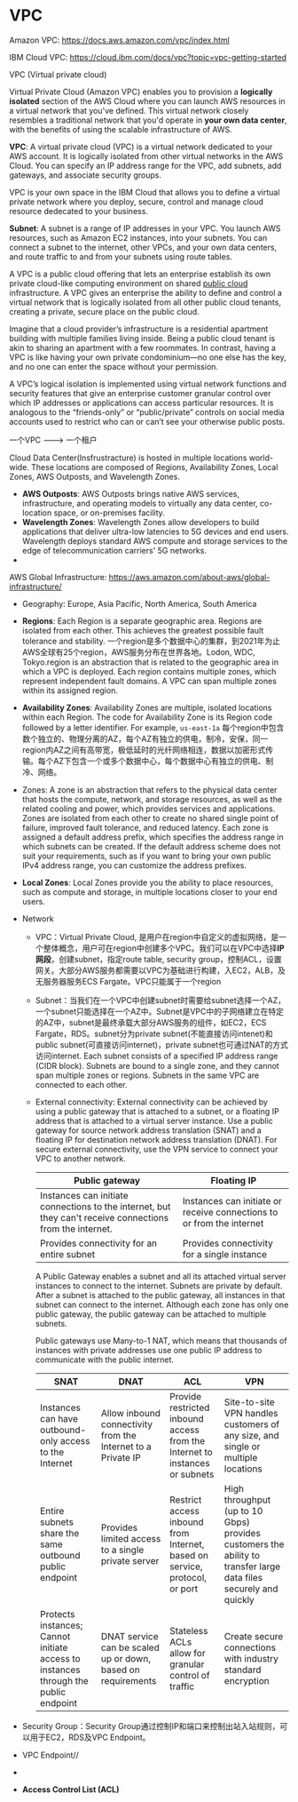 

# VPC

Amazon VPC: https://docs.aws.amazon.com/vpc/index.html

IBM Cloud VPC: https://cloud.ibm.com/docs/vpc?topic=vpc-getting-started

VPC (Virtual private cloud)

Virtual Private Cloud (Amazon VPC) enables you to provision a **logically isolated** section of the AWS Cloud where you can launch AWS resources in a virtual network that you've defined. This virtual network closely resembles a traditional network that you'd operate in **your own data center**, with the benefits of using the scalable infrastructure of AWS.

**VPC**: A virtual private cloud (VPC) is a virtual network dedicated to your AWS account. It is logically isolated from other virtual networks in the AWS Cloud. You can specify an IP address range for the VPC, add subnets, add gateways, and associate security groups.

VPC is your own space in the IBM Cloud that allows you to define a virtual private network where you deploy, secure, control and manage cloud resource dedecated to your business.

**Subnet**: A subnet is a range of IP addresses in your VPC. You launch AWS resources, such as Amazon EC2 instances, into your subnets. You can connect a subnet to the internet, other VPCs, and your own data centers, and route traffic to and from your subnets using route tables.

A VPC is a public cloud offering that lets an enterprise establish its own private cloud-like computing environment on shared [public cloud](https://www.ibm.com/cloud/public) infrastructure. A VPC gives an enterprise the ability to define and control a virtual network that is logically isolated from all other public cloud tenants, creating a private, secure place on the public cloud.

Imagine that a cloud provider’s infrastructure is a residential apartment building with multiple families living inside. Being a public cloud tenant is akin to sharing an apartment with a few roommates. In contrast, having a VPC is like having your own private condominium—no one else has the key, and no one can enter the space without your permission.

A VPC’s logical isolation is implemented using virtual network functions and security features that give an enterprise customer granular control over which IP addresses or applications can access particular resources. It is analogous to the “friends-only” or “public/private” controls on social media accounts used to restrict who can or can’t see your otherwise public posts.

一个VPC ---> 一个租户

Cloud Data Center(Insfrustracture) is hosted in multiple locations world-wide. These locations are composed of Regions, Availability Zones, Local Zones, AWS Outposts, and Wavelength Zones. 

- **AWS Outposts**: AWS Outposts brings native AWS services, infrastructure, and operating models to virtually any data center, co-location space, or on-premises facility.
- **Wavelength Zones**: Wavelength Zones allow developers to build applications that deliver ultra-low latencies to 5G devices and end users. Wavelength deploys standard AWS compute and storage services to the edge of telecommunication carriers' 5G networks.
- 



AWS Global Infrastructure: https://aws.amazon.com/about-aws/global-infrastructure/

* Geography: Europe, Asia Pacific, North America, South America

* **Regions**: Each Region is a separate geographic area. Regions are isolated from each other. This achieves the greatest possible fault tolerance and stability. 一个region是多个数据中心的集群，到2021年为止AWS全球有25个region，AWS服务分布在世界各地。Lodon, WDC, Tokyo.region is an abstraction that is related to the geographic area in which a VPC is deployed. Each region contains multiple zones, which represent independent fault domains. A VPC can span multiple zones within its assigned region.

* **Availability Zones**: Availability Zones are multiple, isolated locations within each Region. The code for Availability Zone is its Region code followed by a letter identifier. For example, `us-east-1a` 每个region中包含数个独立的、物理分离的AZ，每个AZ有独立的供电，制冷，安保，同一region内AZ之间有高带宽，极低延时的光纤网络相连，数据以加密形式传输。每个AZ下包含一个或多个数据中心，每个数据中心有独立的供电、制冷、网络。

* Zones: A zone is an abstraction that refers to the physical data center that hosts the compute, network, and storage resources, as well as the related cooling and power, which provides services and applications. Zones are isolated from each other to create no shared single point of failure, improved fault tolerance, and reduced latency. Each zone is assigned a default address prefix, which specifies the address range in which subnets can be created. If the default address scheme does not suit your requirements, such as if you want to bring your own public IPv4 address range, you can customize the address prefixes.

* **Local Zones**: Local Zones provide you the ability to place resources, such as compute and storage, in multiple locations closer to your end users.

* Network

  * VPC：Virtual Private Cloud, 是用户在region中自定义的虚拟网络，是一个整体概念，用户可在region中创建多个VPC。我们可以在VPC中选择**IP网段**，创建subnet，指定route table, security group，控制ACL，设置网关。大部分AWS服务都需要以VPC为基础进行构建，入EC2，ALB，及无服务器服务ECS Fargate。VPC只能属于一个region

  * Subnet：当我们在一个VPC中创建subnet时需要给subnet选择一个AZ，一个subnet只能选择在一个AZ中。Subnet是VPC中的子网络建立在特定的AZ中，subnet是最终承载大部分AWS服务的组件，如EC2，ECS Fargate，RDS。subnet分为private subnet(不能直接访问intenet)和public subnet(可直接访问internet)，private subnet也可通过NAT的方式访问internet. Each subnet consists of a specified IP address range (CIDR block). Subnets are bound to a single zone, and they cannot span multiple zones or regions. Subnets in the same VPC are connected to each other.

  * External connectivity: External connectivity can be achieved by using a public gateway that is attached to a subnet, or a floating IP address that is attached to a virtual server instance. Use a public gateway for source network address translation (SNAT) and a floating IP for destination network address translation (DNAT). For secure external connectivity, use the VPN service to connect your VPC to another network. 

    | Public gateway                                               | Floating IP                                                  |
    | ------------------------------------------------------------ | ------------------------------------------------------------ |
    | Instances can initiate connections to the internet, but they can't receive connections from the internet. | Instances can initiate or receive connections to or from the internet |
    | Provides connectivity for an entire subnet                   | Provides connectivity for a single instance                  |
    
    A Public Gateway enables a subnet and all its attached virtual server instances to connect to the internet. Subnets are private by default. After a subnet is attached to the public gateway, all instances in that subnet can connect to the internet. Although each zone has only one public gateway, the public gateway can be attached to multiple subnets.
    
    Public gateways use Many-to-1 NAT, which means that thousands of instances with private addresses use one public IP address to communicate with the public internet.
    
    | SNAT                                                         | DNAT                                                         | ACL                                                          | VPN                                                          |
    | ------------------------------------------------------------ | ------------------------------------------------------------ | ------------------------------------------------------------ | ------------------------------------------------------------ |
    | Instances can have outbound-only access to the Internet      | Allow inbound connectivity from the Internet to a Private IP | Provide restricted inbound access from the Internet to instances or subnets | Site-to-site VPN handles customers of any size, and single or multiple locations |
    | Entire subnets share the same outbound public endpoint       | Provides limited access to a single private server           | Restrict access inbound from Internet, based on service, protocol, or port | High throughput (up to 10 Gbps) provides customers the ability to transfer large data files securely and quickly |
    | Protects instances; Cannot initiate access to instances through the public endpoint | DNAT service can be scaled up or down, based on requirements | Stateless ACLs allow for granular control of traffic         | Create secure connections with industry standard encryption  |

    

* Security Group：Security Group通过控制IP和端口来控制出站入站规则，可以用于EC2，RDS及VPC Endpoint。

* VPC Endpoint//

* 

* **Access Control List (ACL)** 